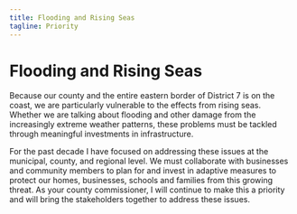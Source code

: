 ```yaml
---
title: Flooding and Rising Seas
tagline: Priority
---
```


<!-- TODO Use template/layout which has hero text w/o image  -->

# Flooding and Rising Seas

Because our county and the entire eastern border of District 7 is on the coast, we are particularly vulnerable to the effects from rising seas. Whether we are talking about flooding and other damage from the increasingly extreme weather patterns, these problems must be tackled through meaningful investments in infrastructure. 

For the past decade I have focused on addressing these issues at the municipal, county, and regional level. We must collaborate with businesses and community members to plan for and invest in adaptive measures to protect our homes, businesses, schools and families from this growing threat. As your county commissioner, I will continue to make this a priority and will bring the stakeholders together to address these issues. 